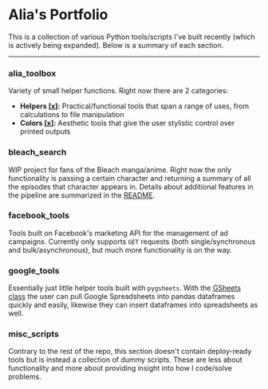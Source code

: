 # Alia's Portfolio

This is a collection of various Python tools/scripts I've built recently (which is actively being expanded). Below is a summary of each section.
***
### alia_toolbox

Variety of small helper functions. Right now there are 2 categories:
- <b>Helpers [[x](https://github.com/aliavictor/portfolio/blob/main/alia_toolbox/alia_toolbox/helpers.py)]:</b> Practical/functional tools that span a range of uses, from calculations to file manipulation
- <b>Colors [[x](https://github.com/aliavictor/portfolio/blob/main/alia_toolbox/alia_toolbox/colors.py)]:</b> Aesthetic tools that give the user stylistic control over printed outputs

### bleach_search

WIP project for fans of the Bleach manga/anime. Right now the only functionality is passing a certain character and returning a summary of all the episodes that character appears in. Details about additional features in the pipeline are summarized in the [README](https://github.com/aliavictor/portfolio/blob/main/bleach_search/README.md).

### facebook_tools

Tools built on Facebook's marketing API for the management of ad campaigns. Currently only supports `GET` requests (both single/synchronous and bulk/asynchronous), but much more functionality is on the way.

### google_tools

Essentially just little helper tools built with `pygsheets`. With the [GSheets class](https://github.com/aliavictor/portfolio/blob/main/google_tools/google_tools/__init__.py) the user can pull Google Spreadsheets into pandas dataframes quickly and easily, likewise they can insert dataframes into spreadsheets as well.

### misc_scripts

Contrary to the rest of the repo, this section doesn't contain deploy-ready tools but is instead a collection of dummy scripts. These are less about functionality and more about providing insight into how I code/solve problems.